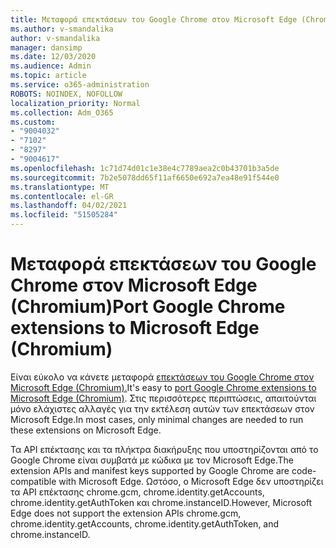 ```yaml
---
title: Μεταφορά επεκτάσεων του Google Chrome στον Microsoft Edge (Chromium)
ms.author: v-smandalika
author: v-smandalika
manager: dansimp
ms.date: 12/03/2020
ms.audience: Admin
ms.topic: article
ms.service: o365-administration
ROBOTS: NOINDEX, NOFOLLOW
localization_priority: Normal
ms.collection: Adm_O365
ms.custom:
- "9004032"
- "7102"
- "8297"
- "9004617"
ms.openlocfilehash: 1c71d74d01c1e38e4c7789aea2c0b43701b3a5de
ms.sourcegitcommit: 7b2e5078dd65f11af6650e692a7ea48e91f544e0
ms.translationtype: MT
ms.contentlocale: el-GR
ms.lasthandoff: 04/02/2021
ms.locfileid: "51505284"
---
```

# <a name="port-google-chrome-extensions-to-microsoft-edge-chromium"></a><span data-ttu-id="a62c2-102">Μεταφορά επεκτάσεων του Google Chrome στον Microsoft Edge (Chromium)</span><span class="sxs-lookup"><span data-stu-id="a62c2-102">Port Google Chrome extensions to Microsoft Edge (Chromium)</span></span>

<span data-ttu-id="a62c2-103">Είναι εύκολο να κάνετε μεταφορά [επεκτάσεων του Google Chrome στον Microsoft Edge (Chromium).](https://docs.microsoft.com/microsoft-edge/extensions-chromium/developer-guide/port-chrome-extension)</span><span class="sxs-lookup"><span data-stu-id="a62c2-103">It's easy to [port Google Chrome extensions to Microsoft Edge (Chromium)](https://docs.microsoft.com/microsoft-edge/extensions-chromium/developer-guide/port-chrome-extension).</span></span> <span data-ttu-id="a62c2-104">Στις περισσότερες περιπτώσεις, απαιτούνται μόνο ελάχιστες αλλαγές για την εκτέλεση αυτών των επεκτάσεων στον Microsoft Edge.</span><span class="sxs-lookup"><span data-stu-id="a62c2-104">In most cases, only minimal changes are needed to run these extensions on Microsoft Edge.</span></span>

<span data-ttu-id="a62c2-105">Τα API επέκτασης και τα πλήκτρα διακήρυξης που υποστηρίζονται από το Google Chrome είναι συμβατά με κώδικα με τον Microsoft Edge.</span><span class="sxs-lookup"><span data-stu-id="a62c2-105">The extension APIs and manifest keys supported by Google Chrome are code-compatible with Microsoft Edge.</span></span> <span data-ttu-id="a62c2-106">Ωστόσο, ο Microsoft Edge δεν υποστηρίζει τα API επέκτασης chrome.gcm, chrome.identity.getAccounts, chrome.identity.getAuthToken και chrome.instanceID.</span><span class="sxs-lookup"><span data-stu-id="a62c2-106">However, Microsoft Edge does not support the extension APIs chrome.gcm, chrome.identity.getAccounts, chrome.identity.getAuthToken, and chrome.instanceID.</span></span>
